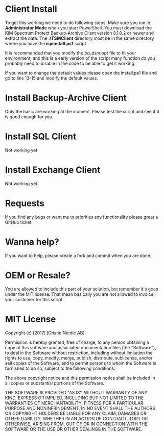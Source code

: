 # Client Install
To get this working we need to do following steps.
Make sure you run in **Administrator Mode** when you start PowerShell.
You must download the IBM Spectrum Protect Backup-Archive Client version 8.1.0.2 or newer and extract the data.
The **.\TSMClient** directory most be in the same directory where you have the **ispinstall.ps1** script.

It is recommended that you modify the *ba_dsm.opt* file to fit your environment, and this is a early version of the script many function do you probably need to disable in the code to be able to get it working.

If you want to change the default values please open the install.ps1 file and go to line 13-15 and modify the default values.

# Install Backup-Archive Client
Only the basic are working at the moment. Please test the script and see if it is good enough for you.

# Install SQL Client
Not working yet

# Install Exchange Client
Not working yet

# Requests
If you find any bugs or want me to priorities any functionality please great a GitHub ticket.

# Wanna help?
If you want to help, please create a fork and commit when you are done.

# OEM or Resale?
You are allowed to include this part of your solution, but remember it's goes under the MIT license.
That mean basically you are not allowed to invoice your customer for this script.


# MIT License

Copyright (c) [2017] [Cristie Nordic AB]

Permission is hereby granted, free of charge, to any person obtaining a copy
of this software and associated documentation files (the "Software"), to deal
in the Software without restriction, including without limitation the rights
to use, copy, modify, merge, publish, distribute, sublicense, and/or sell
copies of the Software, and to permit persons to whom the Software is
furnished to do so, subject to the following conditions:

The above copyright notice and this permission notice shall be included in all
copies or substantial portions of the Software.

THE SOFTWARE IS PROVIDED "AS IS", WITHOUT WARRANTY OF ANY KIND, EXPRESS OR
IMPLIED, INCLUDING BUT NOT LIMITED TO THE WARRANTIES OF MERCHANTABILITY,
FITNESS FOR A PARTICULAR PURPOSE AND NONINFRINGEMENT. IN NO EVENT SHALL THE
AUTHORS OR COPYRIGHT HOLDERS BE LIABLE FOR ANY CLAIM, DAMAGES OR OTHER
LIABILITY, WHETHER IN AN ACTION OF CONTRACT, TORT OR OTHERWISE, ARISING FROM,
OUT OF OR IN CONNECTION WITH THE SOFTWARE OR THE USE OR OTHER DEALINGS IN THE
SOFTWARE.
